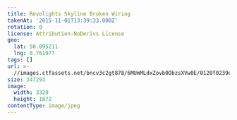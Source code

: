 ```yaml
---
title: Revolights Skyline Broken Wiring
takenAt: '2015-11-01T13:39:33.000Z'
rotation: 0
license: Attribution-NoDerivs License
geo:
  lat: 50.095211
  lng: 8.761977
tags: []
url: >-
  //images.ctfassets.net/bncv3c2gt878/6MUmMLdxZovb0ObzsXVw0E/0120f0239dd809e21cd565560100f1bc/revolights-skyline-broken-wiring_22647507296_o
size: 347293
image:
  width: 3328
  height: 1872
contentType: image/jpeg
---
```


                               